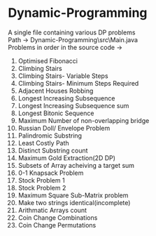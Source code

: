 # Dynamic-Programming
A single file containing various DP problems<br>
Path -> Dynamic-Programming\src\Main.java<br>
Problems in order in the source code ->

1) Optimised Fibonacci
2) Climbing Stairs
3) Climbing Stairs- Variable Steps
4) Climbing Stairs- Minimum Steps Required
5) Adjacent Houses Robbing
6) Longest Increasing Subsequence
7) Longest Increasing Subsequence sum
8) Longest Bitonic Sequence 
9) Maximum Number of non-overlapping bridge
10) Russian Doll/ Envelope Problem
11) Palindromic Substring
12) Least Costly Path
13) Distinct Substring count
14) Maximum Gold Extraction(2D DP)
15) Subsets of Array acheiving a target sum
16) 0-1 Knapsack Problem
17) Stock Problem 1
18) Stock Problem 2
19) Maximum Square Sub-Matrix problem
20) Make two strings identical(incomplete)
21) Arithmatic Arrays count
22) Coin Change Combinations
23) Coin Change Permutations